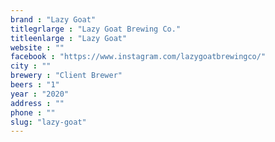 ```yaml
---
brand : "Lazy Goat"
titlegrlarge : "Lazy Goat Brewing Co."
titleenlarge : "Lazy Goat"
website : ""
facebook : "https://www.instagram.com/lazygoatbrewingco/"
city : ""
brewery : "Client Brewer"
beers : "1"
year : "2020"
address : ""
phone : ""
slug: "lazy-goat"
---
```

